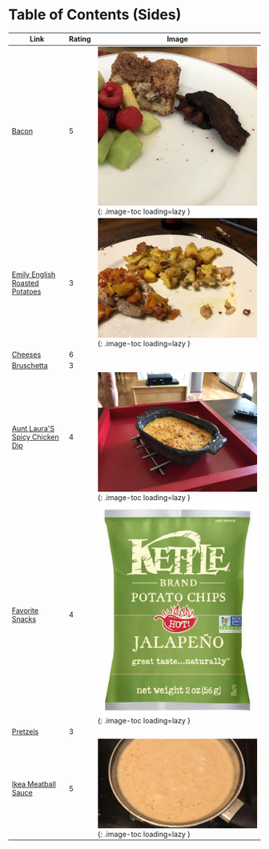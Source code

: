 # Table of Contents (Sides)

| Link | Rating | Image |
| -- | -- | -- |
| [Bacon](../bacon) | 5 | ![bacon.jpeg](./bacon.jpeg){: .image-toc loading=lazy } |
| [Emily English Roasted Potatoes](../emily_english_roasted_potatoes) | 3 | ![emily_english_roasted_potatoes.jpeg](./emily_english_roasted_potatoes.jpeg){: .image-toc loading=lazy } |
| [Cheeses](../cheeses) | 6 | <!-- TODO: Capture image --> |
| [Bruschetta](../bruschetta) | 3 | <!-- TODO: Capture image --> |
| [Aunt Laura'S Spicy Chicken Dip](../aunt_laura's_spicy_chicken_dip) | 4 | ![aunt_laura's_spicy_chicken_dip.jpeg](./aunt_laura's_spicy_chicken_dip.jpeg){: .image-toc loading=lazy } |
| [Favorite Snacks](../favorite_snacks) | 4 | ![favorite_snacks.jpg](./favorite_snacks.jpg){: .image-toc loading=lazy } |
| [Pretzels](../pretzels) | 3 | <!-- TODO: Capture image --> |
| [Ikea Meatball Sauce](../ikea_meatball_sauce) | 5 | ![ikea_meatball_sauce.jpeg](./ikea_meatball_sauce.jpeg){: .image-toc loading=lazy } |
